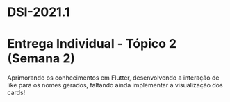 # DSI-2021.1
# Entrega Individual - Tópico 2 (Semana 2)

Aprimorando os conhecimentos em Flutter, desenvolvendo a interação de like para os nomes gerados, faltando ainda implementar a visualização dos cards!
